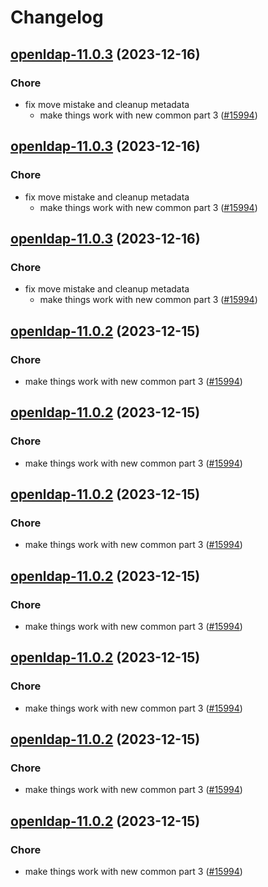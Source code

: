 # Changelog



## [openldap-11.0.3](https://github.com/truecharts/charts/compare/openldap-10.0.3...openldap-11.0.3) (2023-12-16)

### Chore

- fix move mistake and cleanup metadata
  - make things work with new common part 3 ([#15994](https://github.com/truecharts/charts/issues/15994))
  
  


## [openldap-11.0.3](https://github.com/truecharts/charts/compare/openldap-10.0.3...openldap-11.0.3) (2023-12-16)

### Chore

- fix move mistake and cleanup metadata
  - make things work with new common part 3 ([#15994](https://github.com/truecharts/charts/issues/15994))
  
  


## [openldap-11.0.3](https://github.com/truecharts/charts/compare/openldap-10.0.3...openldap-11.0.3) (2023-12-16)

### Chore

- fix move mistake and cleanup metadata
  - make things work with new common part 3 ([#15994](https://github.com/truecharts/charts/issues/15994))
  
  


## [openldap-11.0.2](https://github.com/truecharts/charts/compare/openldap-10.0.3...openldap-11.0.2) (2023-12-15)

### Chore

- make things work with new common part 3 ([#15994](https://github.com/truecharts/charts/issues/15994))
  
  


## [openldap-11.0.2](https://github.com/truecharts/charts/compare/openldap-10.0.3...openldap-11.0.2) (2023-12-15)

### Chore

- make things work with new common part 3 ([#15994](https://github.com/truecharts/charts/issues/15994))
  
  


## [openldap-11.0.2](https://github.com/truecharts/charts/compare/openldap-10.0.3...openldap-11.0.2) (2023-12-15)

### Chore

- make things work with new common part 3 ([#15994](https://github.com/truecharts/charts/issues/15994))
  
  


## [openldap-11.0.2](https://github.com/truecharts/charts/compare/openldap-10.0.3...openldap-11.0.2) (2023-12-15)

### Chore

- make things work with new common part 3 ([#15994](https://github.com/truecharts/charts/issues/15994))
  
  


## [openldap-11.0.2](https://github.com/truecharts/charts/compare/openldap-10.0.3...openldap-11.0.2) (2023-12-15)

### Chore

- make things work with new common part 3 ([#15994](https://github.com/truecharts/charts/issues/15994))
  
  


## [openldap-11.0.2](https://github.com/truecharts/charts/compare/openldap-10.0.3...openldap-11.0.2) (2023-12-15)

### Chore

- make things work with new common part 3 ([#15994](https://github.com/truecharts/charts/issues/15994))
  
  


## [openldap-11.0.2](https://github.com/truecharts/charts/compare/openldap-10.0.3...openldap-11.0.2) (2023-12-15)

### Chore

- make things work with new common part 3 ([#15994](https://github.com/truecharts/charts/issues/15994))
  
  